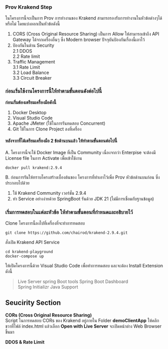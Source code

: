 ### Prov Krakend Step  
ในโครงการนี้จะเป็นการ Prov การทำงานของ Krakend สามารถรองรับการทำงานในหัวข้อต่างๆได้หรือไม่ โดยแบ่งออกเป็นหัวข้อดังนี้   
1. CORS (Cross Original Resource Sharing)  เป็นการ Allow ให้สามารถเข้าถึง API Gateway ได้จากเครื่องอื่นๆ ซึ่ง Modern browser ปัจจุบันป้องกันเรื่องนี้เอาไว้  
2. ป้องกันในด้าน Security  
    2.1 DDOS  
    2.2 Rate limit
3. Traffic Management   
  3.1 Rate Limit  
  3.2 Load Balance  
  3.3 Circuit Breaker   


### ก่อนเริ่มใช้งานโครงการนี้ให้ทำตามขั้นตอนดังต่อไปนี้   
**ก่อนเริ่มต้องเตรียมเครื่องมือดังนี้**  
1. Docker Desktop   
2. Visual Studio Code  
3. Apache JMeter (ใช้ในการรันทดสอบ Concurrent)  
4. Git ใช้ในการ Clone Project ลงที่เครื่อง

#### หลังจากที่ได้เตรียมเครื่องมือ 2 ข้อด้านบนแล้ว ให้ทำตามขั้นตอนต่อไปนี้   
A. โครงการนี้จะใช้ Docker Image ที่เป็น Community เนื่องจากว่า Enterpise จะต้องมี License file ในการ Activate เพื่อเข้าใช้งาน   
```
docker pull krakend:2.9.4  
```  
B. ก่อนการรันให้ทราบโครงสร้างเบื้องต้นของ โครงการที่ทำเอาไว้เพื่อ Prov หัวข้อด้านบนก่อน  ซึ่งประกอบไปด้วย   
 1. ใช้ Krakend Community เวอร์ชั่น 2.9.4  
 2. ทำ Service อย่างง่ายด้วย SpringBoot รันด้วย JDK 21 (ไม่มีการเชื่อมกับฐานข้อมูล)  


### เริ่มการทดสอบในแต่ละหัวข้อ ให้ทำตามขั้นตอนที่กำหนดและอธิบายไว้  
Clone โครงการนี้ลงไปที่เครื่องที่จะทำการทดสอบ  
```
git clone https://github.com/chairod/krakend-2.9.4.git
```  
สั่งเปิด Krakend API Service  
```
cd krakend-playground
docker-compose up
```
ให้เปิดโครงการนี้ด้วย Visual Studio Code เพื่อทำการทดสอบ และจะต้อง Install Extension ดังนี้  
> Live Server
> spring Boot tools
> Spring Boot Dashboard  
> Spring Initializr Java Support  


## Seucirity Section
  **CORs (Cross Original Resource Sharing)**  
  Script ในการทดสอบ CORs ของ Krakend อยู่ภายใน Folder **demoClientApp** ให้คลิกขวาที่ไฟล์ index.html แล้วเลือก **Open with Live Server** จะเปิดหน้าต่าง Web Browser ขึ้นมา  
  

  **DDOS & Rate Limit**
  